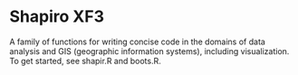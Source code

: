 # Shapiro XF3
A family of functions for writing concise code in the domains of data analysis and GIS (geographic information systems), including visualization. To get started, see shapir.R and boots.R.
